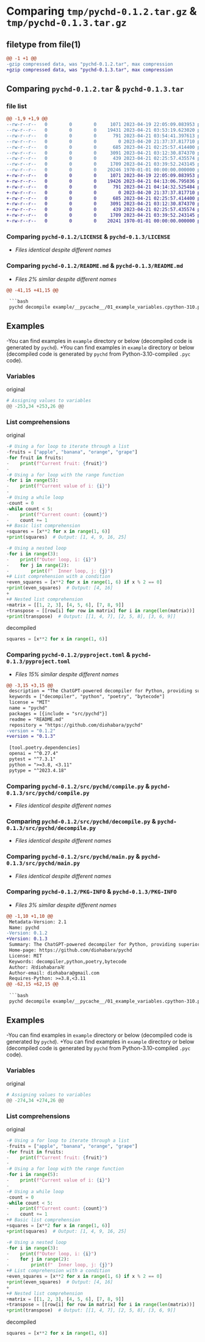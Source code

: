 # Comparing `tmp/pychd-0.1.2.tar.gz` & `tmp/pychd-0.1.3.tar.gz`

## filetype from file(1)

```diff
@@ -1 +1 @@
-gzip compressed data, was "pychd-0.1.2.tar", max compression
+gzip compressed data, was "pychd-0.1.3.tar", max compression
```

## Comparing `pychd-0.1.2.tar` & `pychd-0.1.3.tar`

### file list

```diff
@@ -1,9 +1,9 @@
--rw-r--r--   0        0        0     1071 2023-04-19 22:05:09.083953 pychd-0.1.2/LICENSE
--rw-r--r--   0        0        0    19431 2023-04-21 03:53:19.623020 pychd-0.1.2/README.md
--rw-r--r--   0        0        0      791 2023-04-21 03:54:41.397613 pychd-0.1.2/pyproject.toml
--rw-r--r--   0        0        0        0 2023-04-20 21:37:37.817710 pychd-0.1.2/src/pychd/__init__.py
--rw-r--r--   0        0        0      685 2023-04-21 02:25:57.414400 pychd-0.1.2/src/pychd/compile.py
--rw-r--r--   0        0        0     3091 2023-04-21 03:12:30.874370 pychd-0.1.2/src/pychd/decompile.py
--rw-r--r--   0        0        0      439 2023-04-21 02:25:57.435574 pychd-0.1.2/src/pychd/logging.conf.template
--rw-r--r--   0        0        0     1709 2023-04-21 03:39:52.243145 pychd-0.1.2/src/pychd/main.py
--rw-r--r--   0        0        0    20246 1970-01-01 00:00:00.000000 pychd-0.1.2/PKG-INFO
+-rw-r--r--   0        0        0     1071 2023-04-19 22:05:09.083953 pychd-0.1.3/LICENSE
+-rw-r--r--   0        0        0    19426 2023-04-21 04:13:06.795036 pychd-0.1.3/README.md
+-rw-r--r--   0        0        0      791 2023-04-21 04:14:32.525484 pychd-0.1.3/pyproject.toml
+-rw-r--r--   0        0        0        0 2023-04-20 21:37:37.817710 pychd-0.1.3/src/pychd/__init__.py
+-rw-r--r--   0        0        0      685 2023-04-21 02:25:57.414400 pychd-0.1.3/src/pychd/compile.py
+-rw-r--r--   0        0        0     3091 2023-04-21 03:12:30.874370 pychd-0.1.3/src/pychd/decompile.py
+-rw-r--r--   0        0        0      439 2023-04-21 02:25:57.435574 pychd-0.1.3/src/pychd/logging.conf.template
+-rw-r--r--   0        0        0     1709 2023-04-21 03:39:52.243145 pychd-0.1.3/src/pychd/main.py
+-rw-r--r--   0        0        0    20241 1970-01-01 00:00:00.000000 pychd-0.1.3/PKG-INFO
```

### Comparing `pychd-0.1.2/LICENSE` & `pychd-0.1.3/LICENSE`

 * *Files identical despite different names*

### Comparing `pychd-0.1.2/README.md` & `pychd-0.1.3/README.md`

 * *Files 2% similar despite different names*

```diff
@@ -41,15 +41,15 @@
 
 ```bash
 pychd decompile example/__pycache__/01_example_variables.cpython-310.pyc -o example/__pycache__/01_example_variables.cpython-310.py # decompiled code will be written to `example/__pycache__/01_example_variables.cpython-310.py`
 ```
 
 ## Examples
 
-You can find examples in `example` directory or below (decompiled code is generated by `pychd`).
+You can find examples in `example` directory or below (decompiled code is generated by `pychd` from Python-3.10-compiled `.pyc` code).
 
 ### Variables
 
 original
 
 ```python
 # Assigning values to variables
@@ -253,34 +253,26 @@
 ```
 
 ### List comprehensions
 
 original
 
 ```python
-# Using a for loop to iterate through a list
-fruits = ["apple", "banana", "orange", "grape"]
-for fruit in fruits:
-    print(f"Current fruit: {fruit}")
-
-# Using a for loop with the range function
-for i in range(5):
-    print(f"Current value of i: {i}")
-
-# Using a while loop
-count = 0
-while count < 5:
-    print(f"Current count: {count}")
-    count += 1
+# Basic list comprehension
+squares = [x**2 for x in range(1, 6)]
+print(squares)  # Output: [1, 4, 9, 16, 25]
 
-# Using a nested loop
-for i in range(3):
-    print(f"Outer loop, i: {i}")
-    for j in range(2):
-        print(f"  Inner loop, j: {j}")
+# List comprehension with a condition
+even_squares = [x**2 for x in range(1, 6) if x % 2 == 0]
+print(even_squares)  # Output: [4, 16]
+
+# Nested list comprehension
+matrix = [[1, 2, 3], [4, 5, 6], [7, 8, 9]]
+transpose = [[row[i] for row in matrix] for i in range(len(matrix))]
+print(transpose)  # Output: [[1, 4, 7], [2, 5, 8], [3, 6, 9]]
 
 ```
 
 decompiled
 
 ```python
 squares = [x**2 for x in range(1, 6)]
```

### Comparing `pychd-0.1.2/pyproject.toml` & `pychd-0.1.3/pyproject.toml`

 * *Files 15% similar despite different names*

```diff
@@ -3,15 +3,15 @@
 description = "The ChatGPT-powered decompiler for Python, providing superior code analysis capabilities"
 keywords = ["decompiler", "python", "poetry", "bytecode"]
 license = "MIT"
 name = "pychd"
 packages = [{include = "src/pychd"}]
 readme = "README.md"
 repository = "https://github.com/diohabara/pychd"
-version = "0.1.2"
+version = "0.1.3"
 
 [tool.poetry.dependencies]
 openai = "^0.27.4"
 pytest = "^7.3.1"
 python = ">=3.8, <3.11"
 pytype = "^2023.4.18"
```

### Comparing `pychd-0.1.2/src/pychd/compile.py` & `pychd-0.1.3/src/pychd/compile.py`

 * *Files identical despite different names*

### Comparing `pychd-0.1.2/src/pychd/decompile.py` & `pychd-0.1.3/src/pychd/decompile.py`

 * *Files identical despite different names*

### Comparing `pychd-0.1.2/src/pychd/main.py` & `pychd-0.1.3/src/pychd/main.py`

 * *Files identical despite different names*

### Comparing `pychd-0.1.2/PKG-INFO` & `pychd-0.1.3/PKG-INFO`

 * *Files 3% similar despite different names*

```diff
@@ -1,10 +1,10 @@
 Metadata-Version: 2.1
 Name: pychd
-Version: 0.1.2
+Version: 0.1.3
 Summary: The ChatGPT-powered decompiler for Python, providing superior code analysis capabilities
 Home-page: https://github.com/diohabara/pychd
 License: MIT
 Keywords: decompiler,python,poetry,bytecode
 Author: 卍diohabara卍
 Author-email: diohabara@gmail.com
 Requires-Python: >=3.8,<3.11
@@ -62,15 +62,15 @@
 
 ```bash
 pychd decompile example/__pycache__/01_example_variables.cpython-310.pyc -o example/__pycache__/01_example_variables.cpython-310.py # decompiled code will be written to `example/__pycache__/01_example_variables.cpython-310.py`
 ```
 
 ## Examples
 
-You can find examples in `example` directory or below (decompiled code is generated by `pychd`).
+You can find examples in `example` directory or below (decompiled code is generated by `pychd` from Python-3.10-compiled `.pyc` code).
 
 ### Variables
 
 original
 
 ```python
 # Assigning values to variables
@@ -274,34 +274,26 @@
 ```
 
 ### List comprehensions
 
 original
 
 ```python
-# Using a for loop to iterate through a list
-fruits = ["apple", "banana", "orange", "grape"]
-for fruit in fruits:
-    print(f"Current fruit: {fruit}")
-
-# Using a for loop with the range function
-for i in range(5):
-    print(f"Current value of i: {i}")
-
-# Using a while loop
-count = 0
-while count < 5:
-    print(f"Current count: {count}")
-    count += 1
+# Basic list comprehension
+squares = [x**2 for x in range(1, 6)]
+print(squares)  # Output: [1, 4, 9, 16, 25]
 
-# Using a nested loop
-for i in range(3):
-    print(f"Outer loop, i: {i}")
-    for j in range(2):
-        print(f"  Inner loop, j: {j}")
+# List comprehension with a condition
+even_squares = [x**2 for x in range(1, 6) if x % 2 == 0]
+print(even_squares)  # Output: [4, 16]
+
+# Nested list comprehension
+matrix = [[1, 2, 3], [4, 5, 6], [7, 8, 9]]
+transpose = [[row[i] for row in matrix] for i in range(len(matrix))]
+print(transpose)  # Output: [[1, 4, 7], [2, 5, 8], [3, 6, 9]]
 
 ```
 
 decompiled
 
 ```python
 squares = [x**2 for x in range(1, 6)]
```

